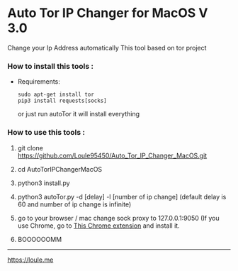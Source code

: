 # Auto Tor IP Changer for MacOS V 3.0
Change your Ip Address automatically  This tool based on tor project


### How to install this tools :

* Requirements:

  ```
  sudo apt-get install tor
  pip3 install requests[socks]
  ```
  or just run autoTor it will install everything

### How to use this tools :

1. git clone https://github.com/Loule95450/Auto_Tor_IP_Changer_MacOS.git

2. cd AutoTorIPChangerMacOS

3. python3 install.py

4. python3 autoTor.py -d [delay] -l [number of ip change] (default delay is 60 and number of ip change is infinite)

5. go to your browser / mac  change sock proxy to 127.0.0.1:9050
(If you use Chrome, go to [This Chrome extension](https://chrome.google.com/webstore/detail/odiakldnmmpjabkemfboijigageaelcn) and install it.

6. BOOOOOOMM 

---
https://loule.me
